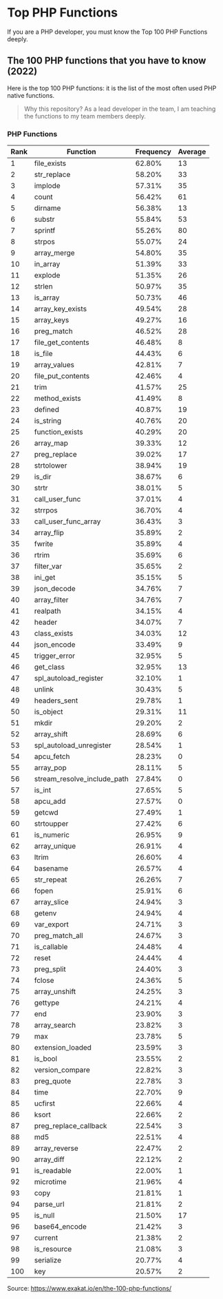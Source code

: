 # Top PHP Functions

If you are a PHP developer, you must know the Top 100 PHP Functions deeply.

## The 100 PHP functions that you have to know (2022)

Here is the top 100 PHP functions: it is the list of the most often used PHP native functions.

> Why this repository? As a lead developer in the team, I am teaching the functions to my team members deeply.

### PHP Functions

| Rank	 | Function	 | Frequency	 | Average |
| ------ | --------- | ------------- | ------- |
| 1	 | file_exists	 | 62.80%	 | 13 |
| 2	 | str_replace	 | 58.20%	 | 33 |
| 3	 | implode	 | 57.31%	 | 35 |
| 4	 | count	 | 56.42%	 | 61 |
| 5	 | dirname	 | 56.38%	 | 13 |
| 6	 | substr	 | 55.84%	 | 53 |
| 7	 | sprintf	 | 55.26%	 | 80 |
| 8	 | strpos	 | 55.07%	 | 24 |
| 9	 | array_merge	 | 54.80%	 | 35 |
| 10	 | in_array	 | 51.39%	 | 33 |
| 11	 | explode	 | 51.35%	 | 26 |
| 12	 | strlen	 | 50.97%	 | 35 |
| 13	 | is_array	 | 50.73%	 | 46 |
| 14	 | array_key_exists	 | 49.54%	 | 28 |
| 15	 | array_keys	 | 49.27%	 | 16 |
| 16	 | preg_match	 | 46.52%	 | 28 |
| 17	 | file_get_contents	 | 46.48%	 | 8 |
| 18	 | is_file	 | 44.43%	 | 6 |
| 19	 | array_values	 | 42.81%	 | 7 |
| 20	 | file_put_contents	 | 42.46%	 | 4 |
| 21	 | trim	 | 41.57%	 | 25 |
| 22	 | method_exists	 | 41.49%	 | 8 |
| 23	 | defined	 | 40.87%	 | 19 |
| 24	 | is_string	 | 40.76%	 | 20 |
| 25	 | function_exists	 | 40.29%	 | 20 |
| 26	 | array_map	 | 39.33%	 | 12 |
| 27	 | preg_replace	 | 39.02%	 | 17 |
| 28	 | strtolower	 | 38.94%	 | 19 |
| 29	 | is_dir	 | 38.67%	 | 6 |
| 30	 | strtr	 | 38.01%	 | 5 |
| 31	 | call_user_func	 | 37.01%	 | 4 |
| 32	 | strrpos	 | 36.70%	 | 4 |
| 33	 | call_user_func_array	 | 36.43%	 | 3 |
| 34	 | array_flip	 | 35.89%	 | 2 |
| 35	 | fwrite	 | 35.89%	 | 4 |
| 36	 | rtrim	 | 35.69%	 | 6 |
| 37	 | filter_var	 | 35.65%	 | 2 |
| 38	 | ini_get	 | 35.15%	 | 5 |
| 39	 | json_decode	 | 34.76%	 | 7 |
| 40	 | array_filter	 | 34.76%	 | 7 |
| 41	 | realpath	 | 34.15%	 | 4 |
| 42	 | header	 | 34.07%	 | 7 |
| 43	 | class_exists	 | 34.03%	 | 12 |
| 44	 | json_encode	 | 33.49%	 | 9 |
| 45	 | trigger_error	 | 32.95%	 | 5 |
| 46	 | get_class	 | 32.95%	 | 13 |
| 47	 | spl_autoload_register	 | 32.10%	 | 1 |
| 48	 | unlink	 | 30.43%	 | 5 |
| 49	 | headers_sent	 | 29.78%	 | 1 |
| 50	 | is_object	 | 29.31%	 | 11 |
| 51	 | mkdir	 | 29.20%	 | 2 |
| 52	 | array_shift	 | 28.69%	 | 6 |
| 53	 | spl_autoload_unregister	 | 28.54%	 | 1 |
| 54	 | apcu_fetch	 | 28.23%	 | 0 |
| 55	 | array_pop	 | 28.11%	 | 5 |
| 56	 | stream_resolve_include_path	 | 27.84%	 | 0 |
| 57	 | is_int	 | 27.65%	 | 5 |
| 58	 | apcu_add	 | 27.57%	 | 0 |
| 59	 | getcwd	 | 27.49%	 | 1 |
| 60	 | strtoupper	 | 27.42%	 | 6 |
| 61	 | is_numeric	 | 26.95%	 | 9 |
| 62	 | array_unique	 | 26.91%	 | 4 |
| 63	 | ltrim	 | 26.60%	 | 4 |
| 64	 | basename	 | 26.57%	 | 4 |
| 65	 | str_repeat	 | 26.26%	 | 7 |
| 66	 | fopen	 | 25.91%	 | 6 |
| 67	 | array_slice	 | 24.94%	 | 3 |
| 68	 | getenv	 | 24.94%	 | 4 |
| 69	 | var_export	 | 24.71%	 | 3 |
| 70	 | preg_match_all	 | 24.67%	 | 3 |
| 71	 | is_callable	 | 24.48%	 | 4 |
| 72	 | reset	 | 24.44%	 | 4 |
| 73	 | preg_split	 | 24.40%	 | 3 |
| 74	 | fclose	 | 24.36%	 | 5 |
| 75	 | array_unshift	 | 24.25%	 | 3 |
| 76	 | gettype	 | 24.21%	 | 4 |
| 77	 | end	 | 23.90%	 | 3 |
| 78	 | array_search	 | 23.82%	 | 3 |
| 79	 | max	 | 23.78%	 | 5 |
| 80	 | extension_loaded	 | 23.59%	 | 3 |
| 81	 | is_bool	 | 23.55%	 | 2 |
| 82	 | version_compare	 | 22.82%	 | 3 |
| 83	 | preg_quote	 | 22.78%	 | 3 |
| 84	 | time	 | 22.70%	 | 9 |
| 85	 | ucfirst	 | 22.66%	 | 4 |
| 86	 | ksort	 | 22.66%	 | 2 |
| 87	 | preg_replace_callback	 | 22.54%	 | 3 |
| 88	 | md5	 | 22.51%	 | 4 |
| 89	 | array_reverse	 | 22.47%	 | 2 |
| 90	 | array_diff	 | 22.12%	 | 2 |
| 91	 | is_readable	 | 22.00%	 | 1 |
| 92	 | microtime	 | 21.96%	 | 4 |
| 93	 | copy	 | 21.81%	 | 1 |
| 94	 | parse_url	 | 21.81%	 | 2 |
| 95	 | is_null	 | 21.50%	 | 17 |
| 96	 | base64_encode	 | 21.42%	 | 3 |
| 97	 | current	 | 21.38%	 | 2 |
| 98	 | is_resource	 | 21.08%	 | 3 |
| 99	 | serialize	 | 20.77%	 | 4 |
| 100	 | key	 | 20.57%	 | 2 |

Source: https://www.exakat.io/en/the-100-php-functions/
